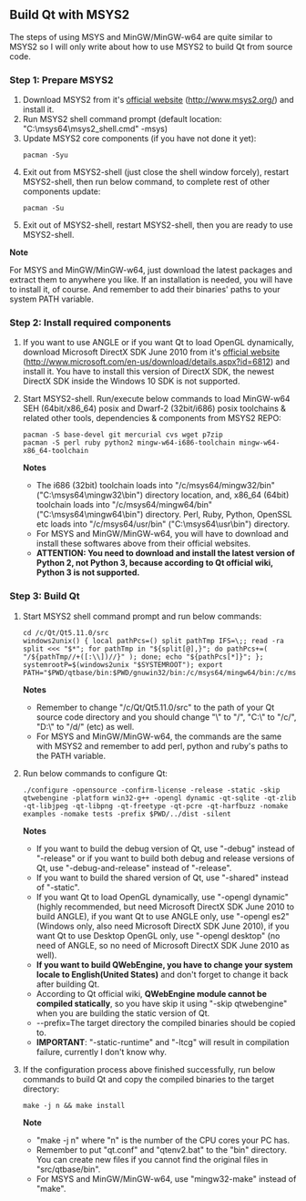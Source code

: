 ﻿## Build Qt with MSYS2
The steps of using MSYS and MinGW/MinGW-w64 are quite similar to MSYS2 so I will only write about how to use MSYS2 to build Qt from source code.

### Step 1: Prepare MSYS2
1. Download MSYS2 from it's [official website](http://www.msys2.org/) (http://www.msys2.org/) and install it.
2. Run MSYS2 shell command prompt (default location: "C:\msys64\msys2_shell.cmd" -msys)
3. Update MSYS2 core components (if you have not done it yet):
   ```text
   pacman -Syu
   ```
4. Exit out from MSYS2-shell (just close the shell window forcely), restart MSYS2-shell, then run below command, to complete rest of other components update:
   ```text
   pacman -Su
   ```
5. Exit out of MSYS2-shell, restart MSYS2-shell, then you are ready to use MSYS2-shell.

**Note**

For MSYS and MinGW/MinGW-w64, just download the latest packages and extract them to anywhere you like. If an installation is needed, you will have to install it, of course. And remember to add their binaries' paths to your system PATH variable.

### Step 2: Install required components
1. If you want to use ANGLE or if you want Qt to load OpenGL dynamically, download Microsoft DirectX SDK June 2010 from it's [official website](http://www.microsoft.com/en-us/download/details.aspx?id=6812) (http://www.microsoft.com/en-us/download/details.aspx?id=6812) and install it. You have to install this version of DirectX SDK, the newest DirectX SDK inside the Windows 10 SDK is not supported.
2. Start MSYS2-shell. Run/execute below commands to load MinGW-w64 SEH (64bit/x86_64) posix and Dwarf-2 (32bit/i686) posix toolchains & related other tools, dependencies & components from MSYS2 REPO:
   ```text
   pacman -S base-devel git mercurial cvs wget p7zip
   pacman -S perl ruby python2 mingw-w64-i686-toolchain mingw-w64-x86_64-toolchain
   ```
   **Notes**

   - The i686 (32bit) toolchain loads into "/c/msys64/mingw32/bin" ("C:\msys64\mingw32\bin") directory location, and, x86_64 (64bit) toolchain loads into "/c/msys64/mingw64/bin" ("C:\msys64\mingw64\bin") directory. Perl, Ruby, Python, OpenSSL etc loads into "/c/msys64/usr/bin" ("C:\msys64\usr\bin") directory.
   - For MSYS and MinGW/MinGW-w64, you will have to download and install these softwares above from their official websites.
   - **ATTENTION: You need to download and install the latest version of Python 2, not Python 3, because according to Qt official wiki, Python 3 is not supported.**

### Step 3: Build Qt
1. Start MSYS2 shell command prompt and run below commands:
   ```text
   cd /c/Qt/Qt5.11.0/src
   windows2unix() { local pathPcs=() split pathTmp IFS=\;; read -ra split <<< "$*"; for pathTmp in "${split[@],}"; do pathPcs+=( "/${pathTmp//+([:\\])//}" ); done; echo "${pathPcs[*]}"; }; systemrootP=$(windows2unix "$SYSTEMROOT"); export PATH="$PWD/qtbase/bin:$PWD/gnuwin32/bin:/c/msys64/mingw64/bin:/c/msys64/usr/bin:$PATH"
   ```
   **Notes**

   - Remember to change "/c/Qt/Qt5.11.0/src" to the path of your Qt source code directory and you should change "\\" to "/", "C:\\" to "/c/", "D:\\" to "/d/" (etc) as well.
   - For MSYS and MinGW/MinGW-w64, the commands are the same with MSYS2 and remember to add perl, python and ruby's paths to the PATH variable.
2. Run below commands to configure Qt:
   ```text
   ./configure -opensource -confirm-license -release -static -skip qtwebengine -platform win32-g++ -opengl dynamic -qt-sqlite -qt-zlib -qt-libjpeg -qt-libpng -qt-freetype -qt-pcre -qt-harfbuzz -nomake examples -nomake tests -prefix $PWD/../dist -silent
   ```
   **Notes**

   - If you want to build the debug version of Qt, use "-debug" instead of "-release" or if you want to build both debug and release versions of Qt, use "-debug-and-release" instead of "-release".
   - If you want to build the shared version of Qt, use "-shared" instead of "-static".
   - If you want Qt to load OpenGL dynamically, use "-opengl dynamic" (highly recommended, but need Microsoft DirectX SDK June 2010 to build ANGLE), if you want Qt to use ANGLE only, use "-opengl es2" (Windows only, also need Microsoft DirectX SDK June 2010), if you want Qt to use Desktop OpenGL only, use "-opengl desktop" (no need of ANGLE, so no need of Microsoft DirectX SDK June 2010 as well).
   - **If you want to build QWebEngine, you have to change your system locale to English(United States)** and don't forget to change it back after building Qt.
   - According to Qt official wiki, **QWebEngine module cannot be compiled statically**, so you have skip it using "-skip qtwebengine" when you are building the static version of Qt.
   - --prefix=The target directory the compiled binaries should be copied to.
   - **IMPORTANT**: "-static-runtime" and "-ltcg" will result in compilation failure, currently I don't know why.
3. If the configuration process above finished successfully, run below commands to build Qt and copy the compiled binaries to the target directory:
   ```text
   make -j n && make install
   ```
   **Note**

   - "make -j n" where "n" is the number of the CPU cores your PC has.
   - Remember to put "qt.conf" and "qtenv2.bat" to the "bin" directory. You can create new files if you cannot find the original files in "src/qtbase/bin".
   - For MSYS and MinGW/MinGW-w64, use "mingw32-make" instead of "make".
